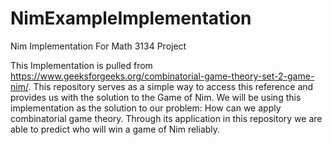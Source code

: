 # NimExampleImplementation
Nim Implementation For Math 3134 Project

This Implementation is pulled from https://www.geeksforgeeks.org/combinatorial-game-theory-set-2-game-nim/.
This repository serves as a simple way to access this reference and provides us with the solution to the Game of Nim.
We will be using this implementation as the solution to our problem: How can we apply combinatorial game theory. 
Through its application in this repository we are able to predict who will win a game of Nim reliably.
